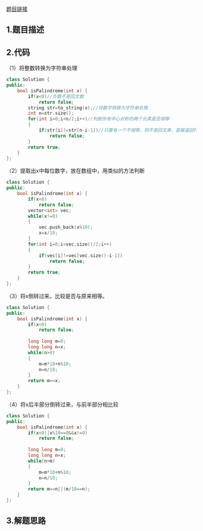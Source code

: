 

[题目链接](https://leetcode-cn.com/problems/palindrome-number/)

## 1.题目描述



## 2.代码

（1）将整数转换为字符串处理

```cpp
class Solution {
public:
    bool isPalindrome(int x) {
        if(x<0)//负数不是回文数
            return false;
        string str=to_string(x);//将数字转换为字符串处理
        int n=str.size();
        for(int i=0;i<n/2;i++)//判断所有中心对称的两个元素是否相等
        {
            if(str[i]!=str[n-i-1])//只要有一个不相等，则不是回文串，直接返回false。
                return false;
        }
        return true;
    }
};
```



（2）提取出x中每位数字，放在数组中，用类似的方法判断

```cpp
class Solution {
public:
    bool isPalindrome(int x) {
        if(x<0)
            return false;
        vector<int> vec;
        while(x!=0)
        {
            vec.push_back(x%10);
            x=x/10;
        }
        for(int i=0;i<vec.size()/2;i++)
        {
            if(vec[i]!=vec[vec.size()-i-1])
                return false;
        }
        return true;
    }
};
```



（3）将x倒转过来，比较是否与原来相等。

```cpp
class Solution {
public:
    bool isPalindrome(int x) {
        if(x<0)
            return false;
        
        long long m=0;
        long long n=x;
        while(n>0)
        {
            m=m*10+n%10;
            n=n/10;
        }
        return m==x;
    }
};
```

（4）将x后半部分倒转过来，与前半部分相比较

```cpp
class Solution {
public:
    bool isPalindrome(int x) {
        if(x<0||x%10==0&&x!=0)
            return false;
        
        long long m=0;
        long long n=x;
        while(n>m)
        {
            m=m*10+n%10;
            n=n/10;
        }
        return m==n||(m/10==n);
    }
};
```



## 3.解题思路





